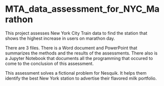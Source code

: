 # MTA_data_assessment_for_NYC_Marathon
This project assesses New York City Train data to find the station that shows the highest increase in users on marathon day. 

There are 3 files. There is a Word document and PowerPoint that summarizes the methods and the results of the assessments. There also is a Jupyter Notebook that documents all the programming that occured to come to the conclusion of this assessment. 

This assessment solves a fictional problem for Nesquik. It helps them identify the best New York station to advertise their flavored milk portfolio. 
